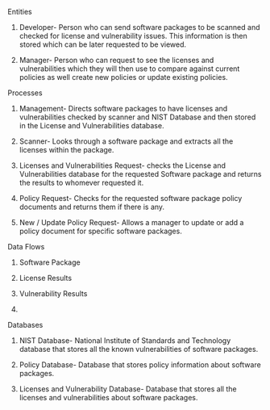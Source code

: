 Entities

  1) Developer- Person who can send software packages to be scanned and checked for license and vulnerability issues. This information is
  then stored which can be later requested to be viewed.
  
  2) Manager- Person who can request to see the licenses and vulnerabilities which they will then use to compare against current policies
  as well create new policies or update existing policies.
  
 
Processes

  1) Management- Directs software packages to have licenses and vulnerabilities checked by scanner and NIST Database and then stored in the License and Vulnerabilities database.
  
  2) Scanner- Looks through a software package and extracts all the licenses within the package. 
  
  3) Licenses and Vulnerabilities Request- checks the License and Vulnerabilities database for the requested Software package and returns the results to whomever requested it.
  
  4) Policy Request- Checks for the requested software package policy documents and returns them if there is any.
  
  5) New / Update Policy Request- Allows a manager to update or add a policy document for specific software packages.
  
  
Data Flows

  1) Software Package
  
  2) License Results
  
  3) Vulnerability Results
  
  4) 
  
Databases

  1) NIST Database- National Institute of Standards and Technology database that stores all the known vulnerabilities of software     packages.
 
  2) Policy Database- Database that stores policy information about software packages.
  
  3) Licenses and Vulnerability Database- Database that stores all the licenses and vulnerabilities about software packages.
 
